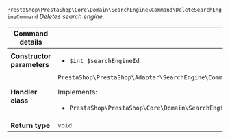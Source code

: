 `PrestaShop\PrestaShop\Core\Domain\SearchEngine\Command\DeleteSearchEngineCommand`
_Deletes search engine._

| Command details            |    |
| -------------------------- | -- |
| **Constructor parameters** | <ul> <li>`$int $searchEngineId`</li> </ul> |
| **Handler class**          | `PrestaShop\PrestaShop\Adapter\SearchEngine\CommandHandler\DeleteSearchEngineHandler`  <p> Implements: </p> <ul>  <li>`PrestaShop\PrestaShop\Core\Domain\SearchEngine\CommandHandler\DeleteSearchEngineHandlerInterface`</li>  |
| **Return type** |  `void`  |
